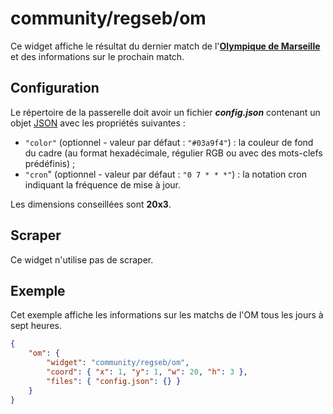# community/regseb/om

Ce widget affiche le résultat du dernier match de
l'**[Olympique de Marseille](https://www.om.net/)** et des informations sur le
prochain match.

## Configuration

Le répertoire de la passerelle doit avoir un fichier ***config.json***
contenant un objet
[JSON](http://www.json.org/json-fr.html "JavaScript Object Notation") avec les
propriétés suivantes :

- `"color"` (optionnel - valeur par défaut : `"#03a9f4"`) : la couleur de fond
  du cadre (au format hexadécimale, régulier RGB ou avec des mots-clefs
  prédéfinis) ;
- `"cron`" (optionnel - valeur par défaut : `"0 7 * * *"`) : la notation cron
  indiquant la fréquence de mise à jour.

Les dimensions conseillées sont **20x3**.

## Scraper

Ce widget n'utilise pas de scraper.

## Exemple

Cet exemple affiche les informations sur les matchs de l'OM tous les jours à
sept heures.

```JSON
{
    "om": {
        "widget": "community/regseb/om",
        "coord": { "x": 1, "y": 1, "w": 20, "h": 3 },
        "files": { "config.json": {} }
    }
}
```
